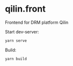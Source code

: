 # qilin.front
Frontend for DRM platform Qilin

Start dev-server:
```bash
yarn serve
```

Build:
```bash
yarn build
```
